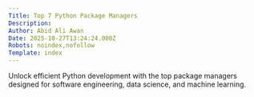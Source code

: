 ```yaml
---
Title: Top 7 Python Package Managers
Description: 
Author: Abid Ali Awan
Date: 2025-10-27T13:24:24.000Z
Robots: noindex,nofollow
Template: index
---
```

Unlock efficient Python development with the top package managers designed for software engineering, data science, and machine learning.